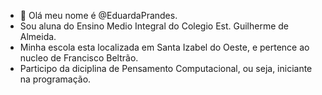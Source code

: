 - 👋 Olá meu nome é @EduardaPrandes.
- Sou aluna do Ensino Medio Integral do Colegio Est. Guilherme de Almeida.
- Minha escola esta localizada em Santa Izabel do Oeste, e pertence ao nucleo de Francisco Beltrão.
- Participo da diciplina de Pensamento Computacional, ou seja, iniciante na programação.
<!---
EduardaPrandes/EduardaPrandes is a ✨ special ✨ repository because its `README.md` (this file) appears on your GitHub profile.
You can click the Preview link to take a look at your changes.
--->
